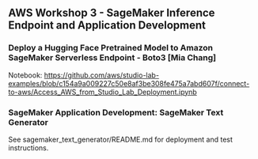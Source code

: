 ## AWS Workshop 3 - SageMaker Inference Endpoint and Application Development

### Deploy a Hugging Face Pretrained Model to Amazon SageMaker Serverless Endpoint - Boto3 [Mia Chang]

Notebook: https://github.com/aws/studio-lab-examples/blob/c154a9a009227c50e8af3be308fe475a7abd607f/connect-to-aws/Access_AWS_from_Studio_Lab_Deployment.ipynb

### SageMaker Application Development: SageMaker Text Generator

See sagemaker_text_generator/README.md for deployment and test instructions.
